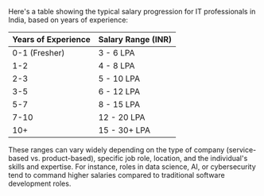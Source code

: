 
Here's a table showing the typical salary progression for IT professionals in India, based on years of experience:

| Years of Experience | Salary Range (INR) |
|---------------------|--------------------|
| 0-1 (Fresher)       | 3 - 6 LPA          |
| 1-2                 | 4 - 8 LPA          |
| 2-3                 | 5 - 10 LPA         |
| 3-5                 | 6 - 12 LPA         |
| 5-7                 | 8 - 15 LPA         |
| 7-10                | 12 - 20 LPA        |
| 10+                 | 15 - 30+ LPA       |

These ranges can vary widely depending on the type of company (service-based vs. product-based), specific job role, location, and the individual's skills and expertise. For instance, roles in data science, AI, or cybersecurity tend to command higher salaries compared to traditional software development roles.